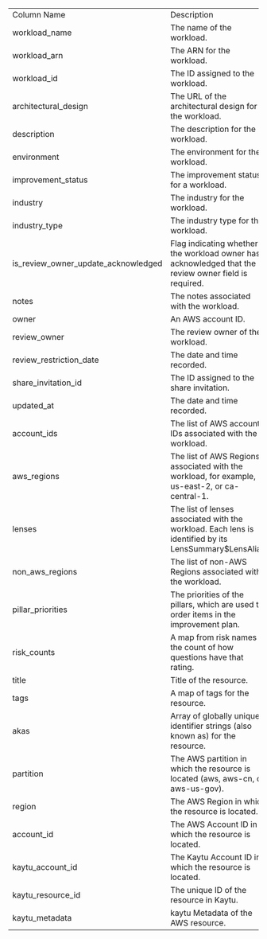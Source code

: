 <table>
	<tr><td>Column Name</td><td>Description</td></tr>
	<tr><td>workload_name</td><td>The name of the workload.</td></tr>
	<tr><td>workload_arn</td><td>The ARN for the workload.</td></tr>
	<tr><td>workload_id</td><td>The ID assigned to the workload.</td></tr>
	<tr><td>architectural_design</td><td>The URL of the architectural design for the workload.</td></tr>
	<tr><td>description</td><td>The description for the workload.</td></tr>
	<tr><td>environment</td><td>The environment for the workload.</td></tr>
	<tr><td>improvement_status</td><td>The improvement status for a workload.</td></tr>
	<tr><td>industry</td><td>The industry for the workload.</td></tr>
	<tr><td>industry_type</td><td>The industry type for the workload.</td></tr>
	<tr><td>is_review_owner_update_acknowledged</td><td>Flag indicating whether the workload owner has acknowledged that the review owner field is required.</td></tr>
	<tr><td>notes</td><td>The notes associated with the workload.</td></tr>
	<tr><td>owner</td><td>An AWS account ID.</td></tr>
	<tr><td>review_owner</td><td>The review owner of the workload.</td></tr>
	<tr><td>review_restriction_date</td><td>The date and time recorded.</td></tr>
	<tr><td>share_invitation_id</td><td>The ID assigned to the share invitation.</td></tr>
	<tr><td>updated_at</td><td>The date and time recorded.</td></tr>
	<tr><td>account_ids</td><td>The list of AWS account IDs associated with the workload.</td></tr>
	<tr><td>aws_regions</td><td>The list of AWS Regions associated with the workload, for example, us-east-2, or ca-central-1.</td></tr>
	<tr><td>lenses</td><td>The list of lenses associated with the workload. Each lens is identified by its LensSummary$LensAlias.</td></tr>
	<tr><td>non_aws_regions</td><td>The list of non-AWS Regions associated with the workload.</td></tr>
	<tr><td>pillar_priorities</td><td>The priorities of the pillars, which are used to order items in the improvement plan. </td></tr>
	<tr><td>risk_counts</td><td>A map from risk names to the count of how questions have that rating.</td></tr>
	<tr><td>title</td><td>Title of the resource.</td></tr>
	<tr><td>tags</td><td>A map of tags for the resource.</td></tr>
	<tr><td>akas</td><td>Array of globally unique identifier strings (also known as) for the resource.</td></tr>
	<tr><td>partition</td><td>The AWS partition in which the resource is located (aws, aws-cn, or aws-us-gov).</td></tr>
	<tr><td>region</td><td>The AWS Region in which the resource is located.</td></tr>
	<tr><td>account_id</td><td>The AWS Account ID in which the resource is located.</td></tr>
	<tr><td>kaytu_account_id</td><td>The Kaytu Account ID in which the resource is located.</td></tr>
	<tr><td>kaytu_resource_id</td><td>The unique ID of the resource in Kaytu.</td></tr>
	<tr><td>kaytu_metadata</td><td>kaytu Metadata of the AWS resource.</td></tr>
</table>